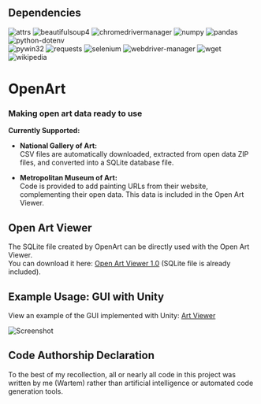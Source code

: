 ## Dependencies

![attrs](https://img.shields.io/badge/attrs-24.2.0-brightgreen) 
![beautifulsoup4](https://img.shields.io/badge/beautifulsoup4-4.12.3-brightgreen) 
![chromedrivermanager](https://img.shields.io/badge/chromedrivermanager-0.0.1-brightgreen) 
![numpy](https://img.shields.io/badge/numpy-2.0.1-brightgreen) 
![pandas](https://img.shields.io/badge/pandas-2.2.2-brightgreen) 
![python-dotenv](https://img.shields.io/badge/python--dotenv-1.0.1-brightgreen)  
![pywin32](https://img.shields.io/badge/pywin32-306-brightgreen) 
![requests](https://img.shields.io/badge/requests-2.32.3-brightgreen) 
![selenium](https://img.shields.io/badge/selenium-4.23.1-brightgreen) 
![webdriver-manager](https://img.shields.io/badge/webdriver--manager-4.0.2-brightgreen) 
![wget](https://img.shields.io/badge/wget-3.2-brightgreen)  
![wikipedia](https://img.shields.io/badge/wikipedia-1.4.0-brightgreen) 

# OpenArt
### Making open art data ready to use

**Currently Supported:**

- **National Gallery of Art:**  
  CSV files are automatically downloaded, extracted from open data ZIP files, and converted into a SQLite database file.

- **Metropolitan Museum of Art:**  
  Code is provided to add painting URLs from their website, complementing their open data. This data is included in the Open Art Viewer.

## Open Art Viewer
The SQLite file created by OpenArt can be directly used with the Open Art Viewer.  
You can download it here: [Open Art Viewer 1.0](https://wartem.net/files/OpenArtViewer%201.0.zip) (SQLite file is already included).

## Example Usage: GUI with Unity
View an example of the GUI implemented with Unity: [Art Viewer](https://sites.google.com/view/wartem/art-viewer)

![Screenshot](https://github.com/user-attachments/assets/ac6bfd24-6198-4d5f-af97-cc5a05e05125)

## Code Authorship Declaration
To the best of my recollection, all or nearly all code in this project was written by me (Wartem) rather than 
artificial intelligence or automated code generation tools.
